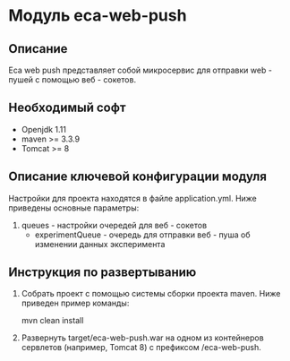 Модуль eca-web-push
========================================

Описание
----------------------------------------
   Eca web push представляет собой микросервис для отправки web - пушей с помощью веб - сокетов. 

Необходимый софт
----------------------------------------
* Openjdk 1.11
* maven >= 3.3.9
* Tomcat >= 8

Описание ключевой конфигурации модуля
----------------------------------------
Настройки для проекта находятся в файле application.yml. Ниже приведены основные параметры:
1) queues - настройки очередей для веб - сокетов
    * experimentQueue - очередь для отправки веб - пуша об изменении данных эксперимента
    
Инструкция по развертыванию
----------------------------------------
       
1. Собрать проект с помощью системы сборки проекта maven. Ниже приведен пример команды:

   mvn clean install
   
2. Развернуть target/eca-web-push.war на одном из контейнеров сервлетов (например, Tomcat 8)
   с префиксом /eca-web-push.

   
